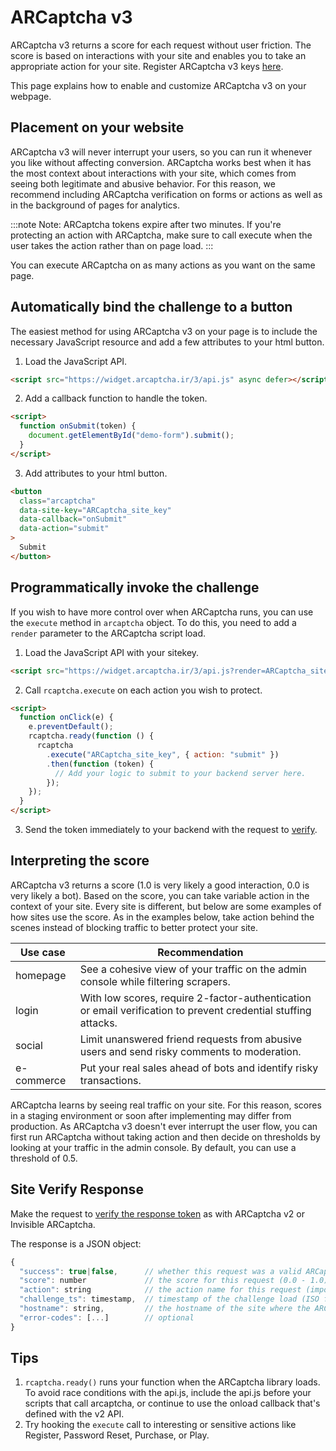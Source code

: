# ARCaptcha v3

ARCaptcha v3 returns a score for each request without user friction. The score is based on interactions with your site and enables you to take an appropriate action for your site. Register ARCaptcha v3 keys [here](https://arcaptcha.ir/).

This page explains how to enable and customize ARCaptcha v3 on your webpage.

## Placement on your website

ARCaptcha v3 will never interrupt your users, so you can run it whenever you like without affecting conversion. ARCaptcha works best when it has the most context about interactions with your site, which comes from seeing both legitimate and abusive behavior. For this reason, we recommend including ARCaptcha verification on forms or actions as well as in the background of pages for analytics.

:::note
Note: ARCaptcha tokens expire after two minutes. If you're protecting an action with ARCaptcha, make sure to call execute when the user takes the action rather than on page load.
:::

You can execute ARCaptcha on as many actions as you want on the same page.

## Automatically bind the challenge to a button

The easiest method for using ARCaptcha v3 on your page is to include the necessary JavaScript resource and add a few attributes to your html button.

1. Load the JavaScript API.

```html
<script src="https://widget.arcaptcha.ir/3/api.js" async defer></script>
```

2. Add a callback function to handle the token.

```html
<script>
  function onSubmit(token) {
    document.getElementById("demo-form").submit();
  }
</script>
```

3. Add attributes to your html button.

```html
<button
  class="arcaptcha"
  data-site-key="ARCaptcha_site_key"
  data-callback="onSubmit"
  data-action="submit"
>
  Submit
</button>
```

## Programmatically invoke the challenge

If you wish to have more control over when ARCaptcha runs, you can use the `execute` method in `arcaptcha` object. To do this, you need to add a `render` parameter to the ARCaptcha script load.

1. Load the JavaScript API with your sitekey.

```html
<script src="https://widget.arcaptcha.ir/3/api.js?render=ARCaptcha_site_key"></script>
```

2. Call `rcaptcha.execute` on each action you wish to protect.

```html
<script>
  function onClick(e) {
    e.preventDefault();
    rcaptcha.ready(function () {
      rcaptcha
        .execute("ARCaptcha_site_key", { action: "submit" })
        .then(function (token) {
          // Add your logic to submit to your backend server here.
        });
    });
  }
</script>
```

3. Send the token immediately to your backend with the request to [verify](/3.0.0/verify).

## Interpreting the score

ARCaptcha v3 returns a score (1.0 is very likely a good interaction, 0.0 is very likely a bot). Based on the score, you can take variable action in the context of your site. Every site is different, but below are some examples of how sites use the score. As in the examples below, take action behind the scenes instead of blocking traffic to better protect your site.

| Use case   | Recommendation                                                                                                 |
| ---------- | -------------------------------------------------------------------------------------------------------------- |
| homepage   | See a cohesive view of your traffic on the admin console while filtering scrapers.                             |
| login      | With low scores, require 2-factor-authentication or email verification to prevent credential stuffing attacks. |
| social     | Limit unanswered friend requests from abusive users and send risky comments to moderation.                     |
| e-commerce | Put your real sales ahead of bots and identify risky transactions.                                             |

ARCaptcha learns by seeing real traffic on your site. For this reason, scores in a staging environment or soon after implementing may differ from production. As ARCaptcha v3 doesn't ever interrupt the user flow, you can first run ARCaptcha without taking action and then decide on thresholds by looking at your traffic in the admin console. By default, you can use a threshold of 0.5.

## Site Verify Response

Make the request to [verify the response token](/3.0.0/verify) as with ARCaptcha v2 or Invisible ARCaptcha.

The response is a JSON object:

```js
{
  "success": true|false,      // whether this request was a valid ARCaptcha token for your site
  "score": number             // the score for this request (0.0 - 1.0)
  "action": string            // the action name for this request (important to verify)
  "challenge_ts": timestamp,  // timestamp of the challenge load (ISO format yyyy-MM-dd'T'HH:mm:ssZZ)
  "hostname": string,         // the hostname of the site where the ARCaptcha was solved
  "error-codes": [...]        // optional
}
```

## Tips

1. `rcaptcha.ready()` runs your function when the ARCaptcha library loads. To avoid race conditions with the api.js, include the api.js before your scripts that call arcaptcha, or continue to use the onload callback that's defined with the v2 API.
2. Try hooking the `execute` call to interesting or sensitive actions like Register, Password Reset, Purchase, or Play.
